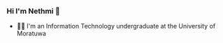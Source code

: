 ### Hi I'm Nethmi 👋
- 👩‍🎓 I'm an Information Technology undergraduate at the University of Moratuwa
<!--
**99anjani/99anjani** is a ✨ _special_ ✨ repository because its `README.md` (this file) appears on your GitHub profile.

Here are some ideas to get you started:

- 🔭 I’m currently working on ...
- 🌱 I’m currently learning ...
- 👯 I’m looking to collaborate on ...
- 🤔 I’m looking for help with ...
- 💬 Ask me about ...
- 📫 How to reach me: ...
- 😄 Pronouns: ...
- ⚡ Fun fact: ...
👨‍🎓 I'm an Information Technology undergraduate at the University of Moratuwa
-->
